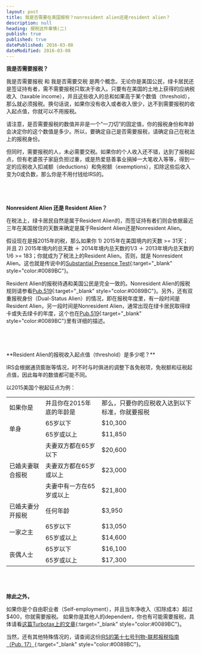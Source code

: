 ```yaml
---
layout: post
title: 我是否需要在美国报税？nonresident alien还是resident alien？
description: null
heading: 报税这件事情(二)
publish: true
published: true
datePublished: 2016-03-08
dateModified: 2016-03-08
---
```







**我是否需要报税？**

<span class="dropcap">我</span>是否需要报税 和 我是否需要交税 是两个概念。无论你是美国公民，绿卡居民还是签证持有者，需不需要报税只取决于收入。只要有在美国的土地上获得的应纳税收入（taxable income），并且这些收入的总和如果高于某个数值（threshold），那么就必须报税。换句话说，如果你没有收入或者收入很少，达不到需要报税的收入起点值，你就可以不用报税。

请注意，是否需要报税的数值并非是一个“一刀切”的固定值，你的报税身份和年龄会决定你的这个数值是多少。所以，要确定自己是否需要报税，请确定自己在税法上的报税身份。

但同时，需要报税的人，未必需要交税。如果你的个人收入还不错，达到了报税起点，但有老婆孩子家庭负担过重，或是热爱慈善事业捐掉一大笔收入等等，得到一定的应税收入扣减额（deductions）和免税额（exemptions），扣除这些后收入变为0或负数，那么你是不用付钱给IRS的。

<p style="margin-bottom:70px"></p>

**Nonresident Alien 还是 Resident Alien？**

在税法上，绿卡居民自然是属于Resident Alien的，而签证持有者们则会依据最近三年在美国居住的天数来确定是属于Resident Alien还是Nonresident Alien。

假设现在是报2015年的税，那么如果你 1) 2015年在美国境内的天数 >= 31天； 并且 2) 2015年境内的总天数 ＋ 2014年境内总天数的1/3 ＋ 2013年境内总天数的1/6 >= 183；你就成为了税法上的Resident Alien。否则，就是
Nonresident Alien。这也就是传说中的[Substantial Presence Test](https://www.irs.gov/Individuals/International-Taxpayers/Substantial-Presence-Test){:target="_blank" style="color:#0089BC"}。

Resident Alien的报税待遇和美国公民是完全一致的。Nonresident Alien的报税规则请参看[Pub.519](https://www.irs.gov/pub/irs-pdf/p519.pdf){:target="_blank" style="color:#0089BC"}。另外，还有双重报税身份（Dual-Status Alien）的情况，即在报税年度里，有一段时间是Resident Alien，另一段时间是Nonresident Alien，通常出现在绿卡居民取得绿卡或失去绿卡的年度，这个也在[Pub.519](https://www.irs.gov/pub/irs-pdf/p519.pdf){:target="_blank" style="color:#0089BC"}里有详细的描述。


<p style="margin-bottom:70px"></p>
**Resident Alien的报税收入起点值（threshold）是多少呢？**

IRS会根据通货膨胀等情况，时不时与时俱进的调整下各免税项，免税额和征税起点值，因此每年的数值都可能不同。

<p class="special">以2015美国个税起征点为例：</p>
<table>
<tbody>
<tr>
<td>
<span style="font-weight: 400;">如果你是</span>
</td>
<td>
<span style="font-weight: 400;">并且你在2015年底的年龄是</span>
</td>
<td>
<span style="font-weight: 400;">那么，只要你的应税收入达到以下标准，你就要报税</span>
</td>
</tr>
<tr>
<td rowspan="2">
<span style="font-weight: 400;">单身</span>
</td>
<td>
<span style="font-weight: 400;">65岁以下</span>
</td>
<td>
<span style="font-weight: 400;">$10,300</span>
</td>
</tr>
<tr>
<td>
<span style="font-weight: 400;">65岁或以上</span>
</td>
<td>
<span style="font-weight: 400;">$11,850</span>
</td>
</tr>
<tr>
<td rowspan="3">
<span style="font-weight: 400;">已婚夫妻联合报税</span>
</td>
<td>
<span style="font-weight: 400;">夫妻双方都在65岁以下</span>
</td>
<td>
<span style="font-weight: 400;">$20,600</span>
</td>
</tr>
<tr>
<td>
<span style="font-weight: 400;">夫妻双方都在65岁或以上</span>
</td>
<td>
<span style="font-weight: 400;">$23,000</span>
</td>
</tr>
<tr>
<td>
<span style="font-weight: 400;">夫妻中有一方在65岁或以上</span>
</td>
<td>
<span style="font-weight: 400;">$21,800</span>
</td>
</tr>
<tr>
<td>
<span style="font-weight: 400;">已婚夫妻分开报税</span>
</td>
<td>
<span style="font-weight: 400;">任何年龄</span>
</td>
<td>
<span style="font-weight: 400;">$3,950</span>
</td>
</tr>
<tr>
<td rowspan="2">
<span style="font-weight: 400;">一家之主</span>
</td>
<td>
<span style="font-weight: 400;">65岁以下</span>
</td>
<td>
<span style="font-weight: 400;">$13,050</span>
</td>
</tr>
<tr>
<td>
<span style="font-weight: 400;">65岁或以上</span>
</td>
<td>
<span style="font-weight: 400;">$14,600</span>
</td>
</tr>
<tr>
<td rowspan="2">
<span style="font-weight: 400;">丧偶人士</span>
</td>
<td>
<span style="font-weight: 400;">65岁以下</span>
</td>
<td>
<span style="font-weight: 400;">$16,100</span>
</td>
</tr>
<tr>
<td>
<span style="font-weight: 400;">65岁或以上</span>
</td>
<td>
<span style="font-weight: 400;">$17,300</span>
</td>
</tr>
</tbody>
</table>

<p style="margin-bottom:70px"></p>

**除此之外，**

如果你是个自由职业者（Self-employment），并且当年净收入（扣除成本）超过$400，你就需要报税。
如果你是其他人的dependent，你也有可能需要报税，具体请看[这篇Turbotax上的文章](https://ttlc.intuit.com/questions/1901402-do-i-need-to-file-my-own-taxes-if-i-m-a-dependent){:target="_blank" style="color:#0089BC"}。

当然，还有其他特殊情况的，请查阅这份[IRS的第十七号刊物-联邦报税指南（Pub. 17）](https://www.irs.gov/pub/irs-pdf/p17.pdf){:target="_blank" style="color:#0089BC"}。

<p style="margin-bottom:70px"></p>

